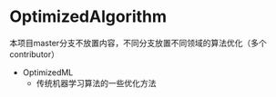 # OptimizedAlgorithm
本项目master分支不放置内容，不同分支放置不同领域的算法优化（多个contributor）
- OptimizedML
  - 传统机器学习算法的一些优化方法

